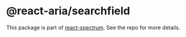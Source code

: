# @react-aria/searchfield

This package is part of [react-spectrum](https://github.com/watheia/spectrum). See the repo for more details.
